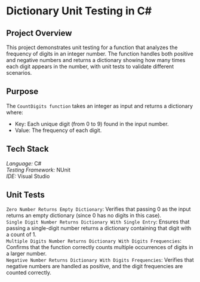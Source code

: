 # Dictionary Unit Testing in C#

## Project Overview
This project demonstrates unit testing for a function that analyzes the frequency of digits in an integer number. The function handles both positive and negative numbers and returns a dictionary showing how many times each digit appears in the number, with unit tests to validate different scenarios.
## Purpose
The ```CountDigits function``` takes an integer as input and returns a dictionary where: <br />
- Key: Each unique digit (from 0 to 9) found in the input number.<br />
- Value: The frequency of each digit.<br />

## Tech Stack
*Language:* C#<br />
*Testing Framework:*  NUnit<br />
*IDE:* Visual Studio<br />

## Unit Tests<br />
```Zero Number Returns Empty Dictionary```: Verifies that passing 0 as the input returns an empty dictionary (since 0 has no digits in this case).<br />
```Single Digit Number Returns Dictionary With Single Entry```: Ensures that passing a single-digit number returns a dictionary containing that digit with a count of 1.<br />
```Multiple Digits Number Returns Dictionary With Digits Frequencies```: Confirms that the function correctly counts multiple occurrences of digits in a larger number.<br />
```Negative Number Returns Dictionary With Digits Frequencies```: Verifies that negative numbers are handled as positive, and the digit frequencies are counted correctly.
